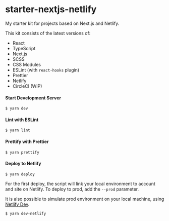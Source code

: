 # starter-nextjs-netlify

My starter kit for projects based on Next.js and Netlify.

This kit consists of the latest versions of:

- React
- TypeScript
- Next.js
- SCSS
- CSS Modules
- ESLint (with `react-hooks` plugin)
- Prettier
- Netlify
- CircleCI (WIP)

#### Start Development Server

```
$ yarn dev
```

#### Lint with ESLint

```
$ yarn lint
```

#### Prettify with Prettier

```
$ yarn prettify
```

#### Deploy to Netlify

```
$ yarn deploy
```

For the first deploy, the script will link your local environment to account and site on Netlify.
To deploy to prod, add the `--prod` parameter.

It is also possible to simulate prod environment on your local machine, using [Netlify Dev](https://www.netlify.com/products/dev/).

```
$ yarn dev-netlify
```
